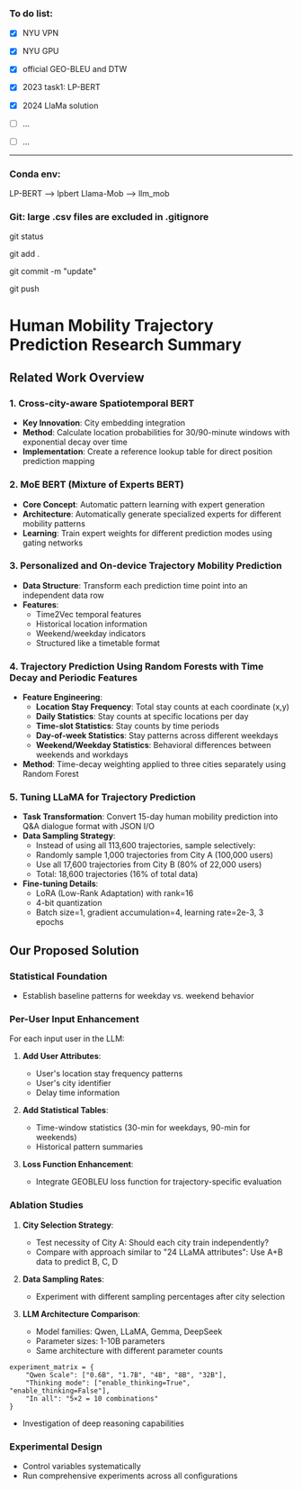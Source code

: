 ### To do list:
- [x] NYU VPN
- [x] NYU GPU
- [x] official GEO-BLEU and DTW
- [x] 2023 task1: LP-BERT
- [x] 2024 LlaMa solution
- [ ] ...
- [ ] ...


---
### Conda env:
LP-BERT --> lpbert
Llama-Mob --> llm_mob


### Git: large .csv files are excluded in .gitignore
git status

git add .

git commit -m "update"

git push


# Human Mobility Trajectory Prediction Research Summary

## Related Work Overview

### 1. Cross-city-aware Spatiotemporal BERT
- **Key Innovation**: City embedding integration
- **Method**: Calculate location probabilities for 30/90-minute windows with exponential decay over time
- **Implementation**: Create a reference lookup table for direct position prediction mapping

### 2. MoE BERT (Mixture of Experts BERT)
- **Core Concept**: Automatic pattern learning with expert generation
- **Architecture**: Automatically generate specialized experts for different mobility patterns
- **Learning**: Train expert weights for different prediction modes using gating networks

### 3. Personalized and On-device Trajectory Mobility Prediction
- **Data Structure**: Transform each prediction time point into an independent data row
- **Features**: 
  - Time2Vec temporal features
  - Historical location information
  - Weekend/weekday indicators
  - Structured like a timetable format

### 4. Trajectory Prediction Using Random Forests with Time Decay and Periodic Features
- **Feature Engineering**:
  - **Location Stay Frequency**: Total stay counts at each coordinate (x,y)
  - **Daily Statistics**: Stay counts at specific locations per day
  - **Time-slot Statistics**: Stay counts by time periods
  - **Day-of-week Statistics**: Stay patterns across different weekdays
  - **Weekend/Weekday Statistics**: Behavioral differences between weekends and workdays
- **Method**: Time-decay weighting applied to three cities separately using Random Forest

### 5. Tuning LLaMA for Trajectory Prediction
- **Task Transformation**: Convert 15-day human mobility prediction into Q&A dialogue format with JSON I/O
- **Data Sampling Strategy**:
  - Instead of using all 113,600 trajectories, sample selectively:
  - Randomly sample 1,000 trajectories from City A (100,000 users)
  - Use all 17,600 trajectories from City B (80% of 22,000 users)
  - Total: 18,600 trajectories (16% of total data)
- **Fine-tuning Details**:
  - LoRA (Low-Rank Adaptation) with rank=16
  - 4-bit quantization
  - Batch size=1, gradient accumulation=4, learning rate=2e-3, 3 epochs

## Our Proposed Solution

### Statistical Foundation
- Establish baseline patterns for weekday vs. weekend behavior

### Per-User Input Enhancement
For each input user in the LLM:

1. **Add User Attributes**:
   - User's location stay frequency patterns
   - User's city identifier
   - Delay time information

2. **Add Statistical Tables**:
   - Time-window statistics (30-min for weekdays, 90-min for weekends)
   - Historical pattern summaries

3. **Loss Function Enhancement**:
   - Integrate GEOBLEU loss function for trajectory-specific evaluation

### Ablation Studies

1. **City Selection Strategy**:
   - Test necessity of City A: Should each city train independently?
   - Compare with approach similar to "24 LLaMA attributes": Use A+B data to predict B, C, D

2. **Data Sampling Rates**:
   - Experiment with different sampling percentages after city selection

3. **LLM Architecture Comparison**:
   - Model families: Qwen, LLaMA, Gemma, DeepSeek
   - Parameter sizes: 1-10B parameters
   - Same architecture with different parameter counts
```
experiment_matrix = {
    "Qwen Scale": ["0.6B", "1.7B", "4B", "8B", "32B"],
    "Thinking mode": ["enable_thinking=True", "enable_thinking=False"],
    "In all": "5×2 = 10 combinations"
}
```
   - Investigation of deep reasoning capabilities

### Experimental Design
- Control variables systematically
- Run comprehensive experiments across all configurations
